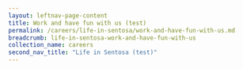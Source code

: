 ```yaml
---
layout: leftnav-page-content
title: Work and have fun with us (test)
permalink: /careers/life-in-sentosa/work-and-have-fun-with-us.md
breadcrumb: life-in-sentosa-work-and-have-fun-with-us
collection_name: careers
second_nav_title: "Life in Sentosa (test)"
---
```

